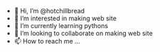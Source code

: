 - 👋 Hi, I’m @hotchillbread
- 👀 I’m interested in making web site
- 🌱 I’m currently learning pythons
- 💞️ I’m looking to collaborate on making web site
- 📫 How to reach me ...

<!---
hotchillbread/hotchillbread is a ✨ special ✨ repository because its `README.md` (this file) appears on your GitHub profile.
You can click the Preview link to take a look at your changes.
--->
